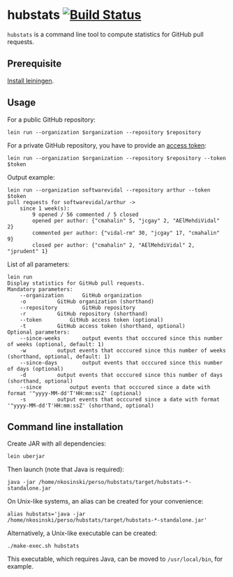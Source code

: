 hubstats [![Build Status](https://travis-ci.org/nicokosi/hubstats.svg?branch=master)](https://travis-ci.org/nicokosi/hubstats)
============================

`hubstats` is a command line tool to compute statistics for GitHub pull requests.

## Prerequisite

[Install leiningen](http://leiningen.org/#install).


## Usage

For a public GitHub repository:
```shell
lein run --organization $organization --repository $repository
```

For a private GitHub repository, you have to provide an 
[access token](https://help.github.com/articles/creating-an-access-token-for-command-line-use/):
```shell
lein run --organization $organization --repository $repository --token $token
```

Output example:

```shell
lein run --organization softwarevidal --repository arthur --token $token
pull requests for softwarevidal/arthur ->
	since 1 week(s):
		9 opened / 56 commented / 5 closed
		opened per author: {"cmahalin" 5, "jcgay" 2, "AElMehdiVidal" 2}
		commented per author: {"vidal-rm" 30, "jcgay" 17, "cmahalin" 9}
		closed per author: {"cmahalin" 2, "AElMehdiVidal" 2, "jprudent" 1}
```

List of all parameters:
```shell
lein run
Display statistics for GitHub pull requests.
Mandatory parameters:
	--organization		GitHub organization
	-o			GitHub organization (shorthand)
	--repository		GitHub repository
	-r			GitHub repository (shorthand)
	--token			GitHub access token (optional)
	-t			GitHub access token (shorthand, optional)
Optional parameters:
	--since-weeks		output events that occcured since this number of weeks (optional, default: 1)
	-w			output events that occcured since this number of weeks (shorthand, optional, default: 1)
	--since-days		output events that occcured since this number of days (optional)
	-d			output events that occcured since this number of days (shorthand, optional)
	--since			output events that occcured since a date with format '"yyyy-MM-dd'T'HH:mm:ssZ' (optional)
	-s			output events that occcured since a date with format '"yyyy-MM-dd'T'HH:mm:ssZ' (shorthand, optional)
```

## Command line installation

Create JAR with all dependencies:
```shell
lein uberjar
```
Then launch (note that Java is required):
```shell
java -jar /home/nkosinski/perso/hubstats/target/hubstats-*-standalone.jar
```

On Unix-like systems, an alias can be created for your convenience:
```shell
alias hubstats='java -jar /home/nkosinski/perso/hubstats/target/hubstats-*-standalone.jar'
```
Alternatively, a Unix-like executable can be created:
```shell
./make-exec.sh hubstats
```
This executable, which requires Java, can be moved to `/usr/local/bin`, for example.

